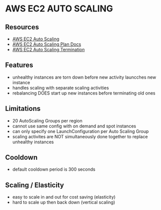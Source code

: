 # AWS EC2 AUTO SCALING

## Resources

- [AWS EC2 Auto Scaling](https://docs.aws.amazon.com/autoscaling/ec2/userguide/what-is-amazon-ec2-auto-scaling.html)
- [AWS EC2 Auto Scaling Plan Docs](https://docs.aws.amazon.com/autoscaling/plans/userguide/what-is-a-scaling-plan.html)
- [AWS EC2 Auto Scaling Termination](http://docs.aws.amazon.com/autoscaling/latest/userguide/as-instance-termination.html)

## Features

- unhealthy instances are torn down before new activity launcches new instance
- handles scaling with separate scaling activities
- rebalancing DOES start up new instances before terminating old ones

## Limitations

- 20 AutoScaling Groups per region
- cannot use same config with on demand and spot instances
- can only specify one LaunchConfiguration per Auto Scaling Group
- scaling activites are NOT simultaneously done together to replace unhealthy instances

## Cooldown

- default cooldown period is 300 seconds

## Scaling / Elasticity

- easy to scale in and out for cost saving (elasticity)
- hard to scale up then back down (vertical scaling)
